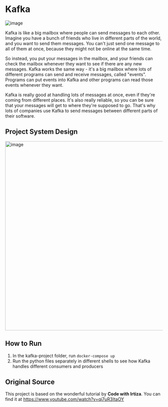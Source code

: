 # Kafka
![image](https://user-images.githubusercontent.com/62155402/224470300-e963730e-64e7-4ead-81b9-d9f3cd74edbc.png)

Kafka is like a big mailbox where people can send messages to each other. Imagine you have a bunch of friends who live in different parts of the world, and you want to send them messages. You can't just send one message to all of them at once, because they might not be online at the same time.

So instead, you put your messages in the mailbox, and your friends can check the mailbox whenever they want to see if there are any new messages. Kafka works the same way - it's a big mailbox where lots of different programs can send and receive messages, called "events". Programs can put events into Kafka and other programs can read those events whenever they want.

Kafka is really good at handling lots of messages at once, even if they're coming from different places. It's also really reliable, so you can be sure that your messages will get to where they're supposed to go. That's why lots of companies use Kafka to send messages between different parts of their software.

## Project System Design

<img width="605" alt="image" src="https://user-images.githubusercontent.com/62155402/222492220-d1c52efc-94b2-4f6e-997a-61cf01b4a999.png">

## How to Run

1. In the kafka-project folder, run `docker-compose up`
2. Run the python files separately in different shells to see how Kafka handles different consumers and producers

## Original Source

This project is based on the wonderful tutorial by **Code with Irtiza**. You can find it at https://www.youtube.com/watch?v=qi7uR3ItaOY
